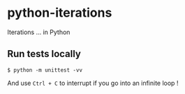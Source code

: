 # python-iterations
Iterations ... in Python

## Run tests locally

```
$ python -m unittest -vv
```

And use `Ctrl + C` to interrupt if you go into an infinite loop !
